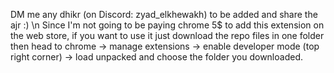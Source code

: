 DM me any dhikr (on Discord: zyad_elkhewakh) to be added and share the ajr :) \n
Since I'm not going to be paying chrome 5$ to add this extension on the web store, if you want to use it just download the repo files in one folder then head to chrome -> manage extensions -> enable developer mode (top right corner) -> load unpacked and choose the folder you downloaded. 
